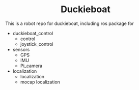 <h1 align="center"> Duckieboat </h1>

This is a robot repo for duckieboat, including ros package for
- duckieboat_control
    - control
    - joystick_control
- sensors
    - GPS
    - IMU
    - Pi_camera
- localization
    - localization
    - mocap localization
